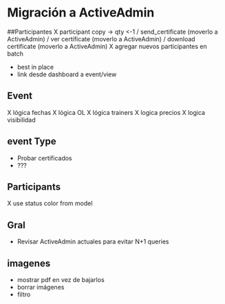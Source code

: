 # Migración a ActiveAdmin

##Participantes
X participant copy -> qty <-1
/ send_certificate (moverlo a ActiveAdmin)
/ ver certificate  (moverlo a ActiveAdmin)
/ download certificate  (moverlo a ActiveAdmin)
X agregar nuevos participantes en batch
- best in place
- link desde dashboard a event/view

## Event
X lógica fechas
X lógica OL
X lógica trainers
X logica precios
X logica visibilidad


## event Type
- Probar certificados
- ???

## Participants
X use status color from model

## Gral
- Revisar ActiveAdmin actuales para evitar N+1 queries

## imagenes
- mostrar pdf en vez de bajarlos
- borrar imágenes
- filtro

